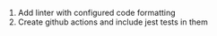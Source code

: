 1. Add linter with configured code formatting
2. Create github actions and include jest tests in them